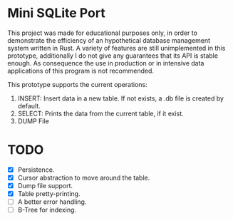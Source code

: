 # Mini SQLite Port

This project was made for educational purposes only, in order to demonstrate the efficiency of an hypothetical database management system written in Rust. A variety of features are still unimplemented in this prototype, additionally I do not give any guarantees that its API is stable enough. As consequence the use in production or in intensive data applications of this program is not recommended.

This prototype supports the current operations:

 1. INSERT: Insert data in a new table. If not exists, a .db file is created by default.
 2. SELECT: Prints the data from the current table, if it exist.
 3. DUMP File

# TODO
  - [x] Persistence.
  - [x] Cursor abstraction to move around the table.
 - [x] Dump file support.
 - [x] Table pretty-printing.
 - [ ] A better error handling.
 - [ ] B-Tree for indexing.

